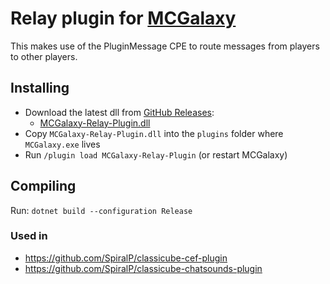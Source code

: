 # Relay plugin for [MCGalaxy](https://github.com/UnknownShadow200/MCGalaxy)

This makes use of the PluginMessage CPE to route messages from players to other players.

## Installing

- Download the latest dll from [GitHub Releases](https://github.com/SpiralP/MCGalaxy-Relay-Plugin/releases/latest):
  - [MCGalaxy-Relay-Plugin.dll](https://github.com/SpiralP/MCGalaxy-Relay-Plugin/releases/latest/download/MCGalaxy-Relay-Plugin.dll)
- Copy `MCGalaxy-Relay-Plugin.dll` into the `plugins` folder where `MCGalaxy.exe` lives
- Run `/plugin load MCGalaxy-Relay-Plugin` (or restart MCGalaxy)

## Compiling

Run: `dotnet build --configuration Release`

### Used in

- https://github.com/SpiralP/classicube-cef-plugin
- https://github.com/SpiralP/classicube-chatsounds-plugin
